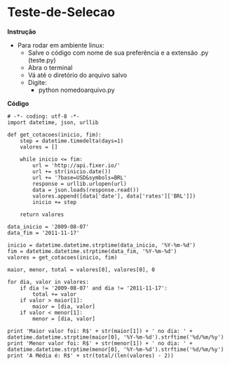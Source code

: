 # Teste-de-Selecao
**Instrução**

- Para rodar em ambiente linux:
    - Salve o código com nome de sua preferência e a extensão .py (teste.py)
    - Abra o terminal
    - Vá até o diretório do arquivo salvo
   
   - Digite: 
        - python nomedoarquivo.py


**Código**



```
# -*- coding: utf-8 -*-
import datetime, json, urllib

def get_cotacoes(inicio, fim):
    step = datetime.timedelta(days=1)
    valores = []

    while inicio <= fim:
        url = 'http://api.fixer.io/'
        url += str(inicio.date())
        url += '?base=USD&symbols=BRL'
        response = urllib.urlopen(url)
        data = json.loads(response.read())
        valores.append([data['date'], data['rates']['BRL']])
        inicio += step

    return valores

data_inicio = '2009-08-07'
data_fim = '2011-11-17'

inicio = datetime.datetime.strptime(data_inicio, '%Y-%m-%d')
fim = datetime.datetime.strptime(data_fim, '%Y-%m-%d')
valores = get_cotacoes(inicio, fim)

maior, menor, total = valores[0], valores[0], 0

for dia, valor in valores:
    if dia != '2009-08-07' and dia != '2011-11-17':
        total += valor
    if valor > maior[1]:
        maior = [dia, valor]
    if valor < menor[1]:
        menor = [dia, valor]

print 'Maior valor foi: R$' + str(maior[1]) + ' no dia: ' + datetime.datetime.strptime(maior[0], '%Y-%m-%d').strftime('%d/%m/%y')
print 'Menor valor foi: R$' + str(menor[1]) + ' no dia: ' + datetime.datetime.strptime(menor[0], '%Y-%m-%d').strftime('%d/%m/%y')
print 'A Média é: R$' + str(total/(len(valores) - 2))

```
